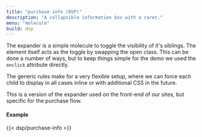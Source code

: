 ```yaml
---
title: "purchase info (DSP)"
description: "A collapsible information box with a caret."
menu: "molecule"
build: dsp
---
```


The expander is a simple molecule to toggle the visibility of it's siblings. The element itself acts as the toggle by swapping the open class. This can be done a number of ways, but to keep things simple for the demo we used the `onclick` attribute directly.

The generic rules make for a very flexible setup, where we can force each child to display in all cases inline or with additional CSS in the future.

This is a version of the expander used on the front-end of our sites, but specific for the purchase flow.

#### Example

<div class="example grid" style="--columns: 400px;">
  {{< dsp/purchase-info >}}
</div>
